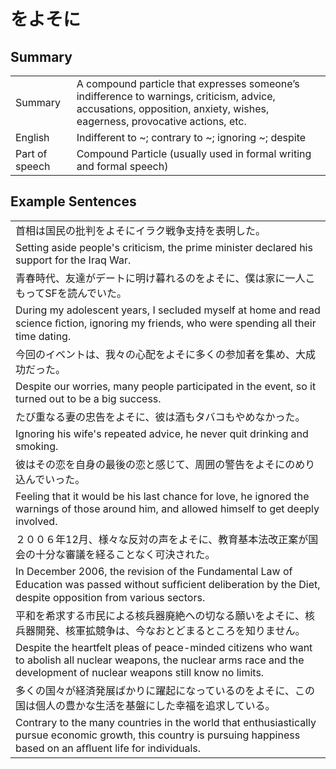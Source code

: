 # をよそに

## Summary

<table><tr>   <td>Summary</td>   <td>A compound particle that expresses someone’s indifference to warnings, criticism, advice, accusations, opposition, anxiety, wishes, eagerness, provocative actions, etc.</td></tr><tr>   <td>English</td>   <td>Indifferent to ~; contrary to ~; ignoring ~; despite</td></tr><tr>   <td>Part of speech</td>   <td>Compound Particle (usually used in formal writing and formal speech)</td></tr></table>

## Example Sentences

<table><tr><td>首相は国民の批判をよそにイラク戦争支持を表明した。</td></tr><tr><td>Setting aside people's criticism, the prime minister declared his support for the Iraq War.</td></tr><tr><td>青春時代、友達がデートに明け暮れるのをよそに、僕は家に一人こもってSFを読んでいた。</td></tr><tr><td>During my adolescent years, I secluded myself at home and read science ﬁction, ignoring my friends, who were spending all their time dating.</td></tr><tr><td>今回のイベントは、我々の心配をよそに多くの参加者を集め、大成功だった。</td></tr><tr><td>Despite our worries, many people participated in the event, so it turned out to be a big success.</td></tr><tr><td>たび重なる妻の忠告をよそに、彼は酒もタバコもやめなかった。</td></tr><tr><td>Ignoring his wife's repeated advice, he never quit drinking and smoking.</td></tr><tr><td>彼はその恋を自身の最後の恋と感じて、周囲の警告をよそにのめり込んでいった。</td></tr><tr><td>Feeling that it would be his last chance for love, he ignored the warnings of those around him, and allowed himself to get deeply involved.</td></tr><tr><td>２００６年12月、様々な反対の声をよそに、教育基本法改正案が国会の十分な審議を経ることなく可決された。</td></tr><tr><td>In December 2006, the revision of the Fundamental Law of Education was passed without sufﬁcient deliberation by the Diet, despite opposition from various sectors.</td></tr><tr><td>平和を希求する市民による核兵器廃絶への切なる願いをよそに、核兵器開発、核軍拡競争は、今なおとどまるところを知りません。</td></tr><tr><td>Despite the heartfelt pleas of peace-minded citizens who want to abolish all nuclear weapons, the nuclear arms race and the development of nuclear weapons still know no limits.</td></tr><tr><td>多くの国々が経済発展ばかりに躍起になっているのをよそに、この国は個人の豊かな生活を基盤にした幸福を追求している。</td></tr><tr><td>Contrary to the many countries in the world that enthusiastically pursue economic growth, this country is pursuing happiness based on an afﬂuent life for individuals.</td></tr></table>

